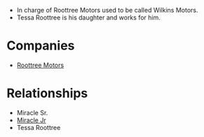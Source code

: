 - In charge of Roottree Motors used to be called Wilkins Motors.
- Tessa Roottree is his daughter and works for him.

# Companies
- [Roottree Motors](../../Companies/Roottree%20Motors.md)

# Relationships
- Miracle Sr.
- [Miracle Jr](Miracle%20Jr.md)
- Tessa Roottree